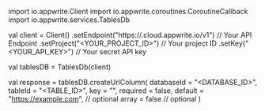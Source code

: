 import io.appwrite.Client
import io.appwrite.coroutines.CoroutineCallback
import io.appwrite.services.TablesDb

val client = Client()
    .setEndpoint("https://<REGION>.cloud.appwrite.io/v1") // Your API Endpoint
    .setProject("<YOUR_PROJECT_ID>") // Your project ID
    .setKey("<YOUR_API_KEY>") // Your secret API key

val tablesDB = TablesDb(client)

val response = tablesDB.createUrlColumn(
    databaseId = "<DATABASE_ID>",
    tableId = "<TABLE_ID>",
    key = "",
    required = false,
    default = "https://example.com", // optional
    array = false // optional
)
